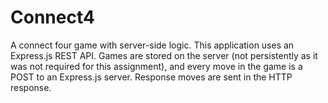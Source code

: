 # Connect4
A connect four game with server-side logic. This application uses an Express.js REST API.
Games are stored on the server (not persistently as it was not required for this assignment), and every move in the game is a POST to an Express.js server. Response moves are sent in the HTTP response.
